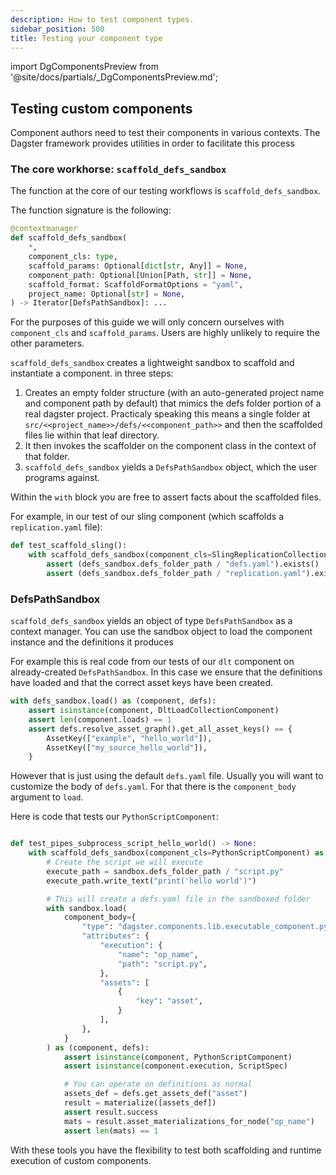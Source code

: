 ```yaml
---
description: How to test component types.
sidebar_position: 500
title: Testing your component type
---
```


import DgComponentsPreview from '@site/docs/partials/\_DgComponentsPreview.md';

<DgComponentsPreview />

## Testing custom components

Component authors need to test their components in various contexts. The Dagster framework provides utilities in order to facilitate this process

### The core workhorse: `scaffold_defs_sandbox`

The function at the core of our testing workflows is `scaffold_defs_sandbox`.

The function signature is the following:

```python
@contextmanager
def scaffold_defs_sandbox(
    *,
    component_cls: type,
    scaffold_params: Optional[dict[str, Any]] = None,
    component_path: Optional[Union[Path, str]] = None,
    scaffold_format: ScaffoldFormatOptions = "yaml",
    project_name: Optional[str] = None,
) -> Iterator[DefsPathSandbox]: ...
```

For the purposes of this guide we will only concern ourselves with `component_cls` and `scaffold_params`. Users are highly unlikely to require the other parameters.

`scaffold_defs_sandbox` creates a lightweight sandbox to scaffold and instantiate a component. in three steps:
1. Creates an empty folder structure (with an auto-generated project name and component path by default) that mimics the defs folder portion of a real dagster project. Practicaly speaking this means a single folder at `src/<<project_name>>/defs/<<component_path>>` and then the scaffolded files lie within that leaf directory.
2. It then invokes the scaffolder on the component class in the context of that folder.
3. `scaffold_defs_sandbox` yields a `DefsPathSandbox` object, which the user programs against.

Within the `with` block you are free to assert facts about the scaffolded files.

For example, in our test of our sling component (which scaffolds a `replication.yaml` file):

```python
def test_scaffold_sling():
    with scaffold_defs_sandbox(component_cls=SlingReplicationCollectionComponent) as defs_sandbox:
        assert (defs_sandbox.defs_folder_path / "defs.yaml").exists()
        assert (defs_sandbox.defs_folder_path / "replication.yaml").exists()
```

### DefsPathSandbox

`scaffold_defs_sandbox` yields an object of type `DefsPathSandbox` as a context manager. You can use the sandbox object to load the component instance and the definitions it produces

For example this is real code from our tests of our `dlt` component on already-created `DefsPathSandbox`. In this case we ensure that the definitions have loaded and that the correct asset keys have been created.

```python
with defs_sandbox.load() as (component, defs):
    assert isinstance(component, DltLoadCollectionComponent)
    assert len(component.loads) == 1
    assert defs.resolve_asset_graph().get_all_asset_keys() == {
        AssetKey(["example", "hello_world"]),
        AssetKey(["my_source_hello_world"]),
    }
```

However that is just using the default `defs.yaml` file. Usually you will want to customize the body of `defs.yaml`. For that there is the `component_body` argument to `load`.

Here is code that tests our `PythonScriptComponent`:

```python

def test_pipes_subprocess_script_hello_world() -> None:
    with scaffold_defs_sandbox(component_cls=PythonScriptComponent) as sandbox:
        # Create the script we will execute
        execute_path = sandbox.defs_folder_path / "script.py"
        execute_path.write_text("print('hello world')")

        # This will create a defs.yaml file in the sandboxed folder
        with sandbox.load(
            component_body={
                "type": "dagster.components.lib.executable_component.python_script_component.PythonScriptComponent",
                "attributes": {
                    "execution": {
                        "name": "op_name",
                        "path": "script.py",
                    },
                    "assets": [
                        {
                            "key": "asset",
                        }
                    ],
                },
            }
        ) as (component, defs):
            assert isinstance(component, PythonScriptComponent)
            assert isinstance(component.execution, ScriptSpec)

            # You can operate on definitions as normal
            assets_def = defs.get_assets_def("asset")
            result = materialize([assets_def])
            assert result.success
            mats = result.asset_materializations_for_node("op_name")
            assert len(mats) == 1
```

With these tools you have the flexibility to test both scaffolding and runtime execution of custom components.